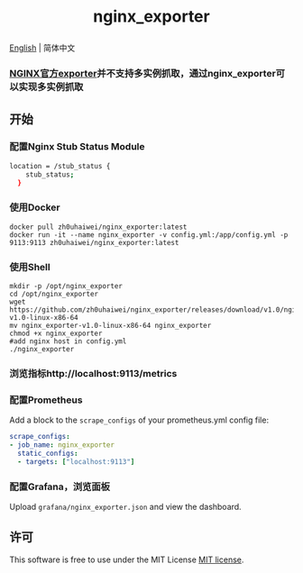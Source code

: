# <p align="center">nginx_exporter</p>

[English](README.md) | 简体中文
### <a href="https://github.com/nginxinc/nginx-prometheus-exporter">NGINX官方exporter</a>并不支持多实例抓取，通过nginx_exporter可以实现多实例抓取

## 开始
### 配置Nginx Stub Status Module
```sh
location = /stub_status {
    stub_status;
  }
```

### 使用Docker
```shell
docker pull zh0uhaiwei/nginx_exporter:latest
docker run -it --name nginx_exporter -v config.yml:/app/config.yml -p 9113:9113 zh0uhaiwei/nginx_exporter:latest
```

### 使用Shell
```shell
mkdir -p /opt/nginx_exporter
cd /opt/nginx_exporter
wget https://github.com/zh0uhaiwei/nginx_exporter/releases/download/v1.0/nginx_exporter-v1.0-linux-x86-64
mv nginx_exporter-v1.0-linux-x86-64 nginx_exporter
chmod +x nginx_exporter
#add nginx host in config.yml
./nginx_exporter
```

### 浏览指标http://localhost:9113/metrics

### 配置Prometheus
Add a block to the `scrape_configs` of your prometheus.yml config file:
```yaml
scrape_configs:
- job_name: nginx_exporter
  static_configs:
  - targets: ["localhost:9113"]
```

### 配置Grafana，浏览面板
Upload `grafana/nginx_exporter.json` and view the dashboard.

## 许可
This software is free to use under the MIT License [MIT license](/LICENSE).
